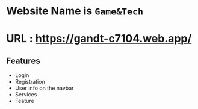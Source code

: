 # Website Name is `Game&Tech`
# URL : https://gandt-c7104.web.app/
## Features
- Login
- Registration
- User info on the navbar
- Services
- Feature